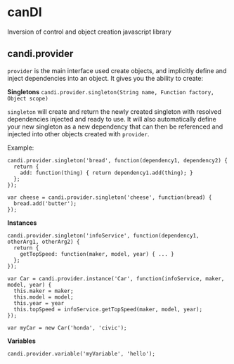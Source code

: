 # canDI
Inversion of control and object creation javascript library

## candi.provider
`provider` is the main interface used create objects, and implicitly define and inject dependencies into an object. It gives you the ability to create:

**Singletons** `candi.provider.singleton(String name, Function factory, Object scope)`

`singleton` will create and return the newly created singleton with resolved dependencies injected and ready to use. It will also automatically define your new singleton as a new dependency that can then be referenced and injected into other objects created with `provider`.

Example:
```
candi.provider.singleton('bread', function(dependency1, dependency2) { 
  return {
    add: function(thing) { return dependency1.add(thing); }
  };
});

var cheese = candi.provider.singleton('cheese', function(bread) { 
  bread.add('butter');
});
```

**Instances** 
```
candi.provider.singleton('infoService', function(dependency1, otherArg1, otherArg2) { 
  return {
    getTopSpeed: function(maker, model, year) { ... }
  };
});

var Car = candi.provider.instance('Car', function(infoService, maker, model, year) {
  this.maker = maker;
  this.model = model;
  this.year = year
  this.topSpeed = infoService.getTopSpeed(maker, model, year);
});

var myCar = new Car('honda', 'civic');
```
**Variables** 
```
candi.provider.variable('myVariable', 'hello');
```
